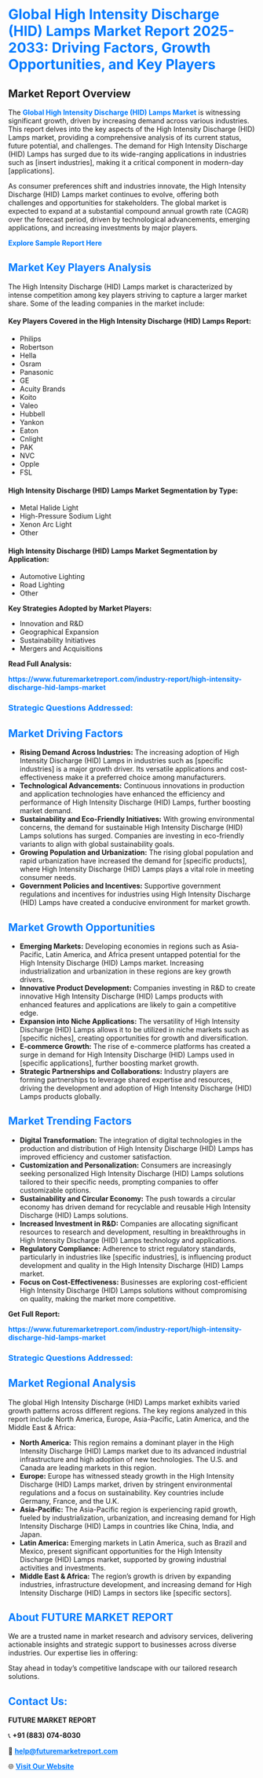 <h1 style="color: #007BFF;">Global High Intensity Discharge (HID) Lamps Market Report 2025-2033: Driving Factors, Growth Opportunities, and Key Players</h1>

<section id="overview">
<h2>Market Report Overview</h2>
<p>The <a href="https://www.futuremarketreport.com/industry-report/high-intensity-discharge-hid-lamps-market" style="color: #007BFF; text-decoration: none;"><strong>Global High Intensity Discharge (HID) Lamps Market</strong></a> is witnessing significant growth, driven by increasing demand across various industries. This report delves into the key aspects of the High Intensity Discharge (HID) Lamps market, providing a comprehensive analysis of its current status, future potential, and challenges. The demand for High Intensity Discharge (HID) Lamps has surged due to its wide-ranging applications in industries such as [insert industries], making it a critical component in modern-day [applications].</p>
<p>As consumer preferences shift and industries innovate, the High Intensity Discharge (HID) Lamps market continues to evolve, offering both challenges and opportunities for stakeholders. The global market is expected to expand at a substantial compound annual growth rate (CAGR) over the forecast period, driven by technological advancements, emerging applications, and increasing investments by major players.</p>
</section>

<section id="overview">
<p><a href="https://www.futuremarketreport.com/request-sample/reportId=75350" style="color: #007BFF; text-decoration: none;"><strong>Explore Sample Report Here</strong></a></p>
</section>

<section id="key-players">
<h2 style="color: #007BFF;">Market Key Players Analysis</h2>
<p>The High Intensity Discharge (HID) Lamps market is characterized by intense competition among key players striving to capture a larger market share. Some of the leading companies in the market include:</p>
<h4>Key Players Covered in the High Intensity Discharge (HID) Lamps Report:</h4>
<ul><li>Philips</li><li>Robertson</li><li>Hella</li><li>Osram</li><li>Panasonic</li><li>GE</li><li>Acuity Brands</li><li>Koito</li><li>Valeo</li><li>Hubbell</li><li>Yankon</li><li>Eaton</li><li>Cnlight</li><li>PAK</li><li>NVC</li><li>Opple</li><li>FSL</li></ul>
<h4>High Intensity Discharge (HID) Lamps Market Segmentation by Type:</h4>
<ul><li>Metal Halide Light</li><li>High-Pressure Sodium Light</li><li>Xenon Arc Light</li><li>Other</li></ul>

<h4>High Intensity Discharge (HID) Lamps Market Segmentation by Application:</h4>
<ul><li>Automotive Lighting</li><li>Road Lighting</li><li>Other</li></ul>
<p><strong>Key Strategies Adopted by Market Players:</strong></p>
<ul>
<li>Innovation and R&D</li>
<li>Geographical Expansion</li>
<li>Sustainability Initiatives</li>
<li>Mergers and Acquisitions</li>
</ul>
</section>

<section>
<p><strong>Read Full Analysis: </strong></p><a href="https://www.futuremarketreport.com/industry-report/high-intensity-discharge-hid-lamps-market" style="color: #007BFF; text-decoration: none;"><strong>https://www.futuremarketreport.com/industry-report/high-intensity-discharge-hid-lamps-market</strong></a>
<h3 style="color: #007BFF;">Strategic Questions Addressed:</h3>
</section>

<section id="driving-factors">
<h2 style="color: #007BFF;">Market Driving Factors</h2>
<ul>
<li><strong>Rising Demand Across Industries:</strong> The increasing adoption of High Intensity Discharge (HID) Lamps in industries such as [specific industries] is a major growth driver. Its versatile applications and cost-effectiveness make it a preferred choice among manufacturers.</li>
<li><strong>Technological Advancements:</strong> Continuous innovations in production and application technologies have enhanced the efficiency and performance of High Intensity Discharge (HID) Lamps, further boosting market demand.</li>
<li><strong>Sustainability and Eco-Friendly Initiatives:</strong> With growing environmental concerns, the demand for sustainable High Intensity Discharge (HID) Lamps solutions has surged. Companies are investing in eco-friendly variants to align with global sustainability goals.</li>
<li><strong>Growing Population and Urbanization:</strong> The rising global population and rapid urbanization have increased the demand for [specific products], where High Intensity Discharge (HID) Lamps plays a vital role in meeting consumer needs.</li>
<li><strong>Government Policies and Incentives:</strong> Supportive government regulations and incentives for industries using High Intensity Discharge (HID) Lamps have created a conducive environment for market growth.</li>
</ul>
</section>

<section id="growth-opportunities">
<h2 style="color: #007BFF;">Market Growth Opportunities</h2>
<ul>
<li><strong>Emerging Markets:</strong> Developing economies in regions such as Asia-Pacific, Latin America, and Africa present untapped potential for the High Intensity Discharge (HID) Lamps market. Increasing industrialization and urbanization in these regions are key growth drivers.</li>
<li><strong>Innovative Product Development:</strong> Companies investing in R&D to create innovative High Intensity Discharge (HID) Lamps products with enhanced features and applications are likely to gain a competitive edge.</li>
<li><strong>Expansion into Niche Applications:</strong> The versatility of High Intensity Discharge (HID) Lamps allows it to be utilized in niche markets such as [specific niches], creating opportunities for growth and diversification.</li>
<li><strong>E-commerce Growth:</strong> The rise of e-commerce platforms has created a surge in demand for High Intensity Discharge (HID) Lamps used in [specific applications], further boosting market growth.</li>
<li><strong>Strategic Partnerships and Collaborations:</strong> Industry players are forming partnerships to leverage shared expertise and resources, driving the development and adoption of High Intensity Discharge (HID) Lamps products globally.</li>
</ul>
</section>

<section id="trending-factors">
<h2 style="color: #007BFF;">Market Trending Factors</h2>
<ul>
<li><strong>Digital Transformation:</strong> The integration of digital technologies in the production and distribution of High Intensity Discharge (HID) Lamps has improved efficiency and customer satisfaction.</li>
<li><strong>Customization and Personalization:</strong> Consumers are increasingly seeking personalized High Intensity Discharge (HID) Lamps solutions tailored to their specific needs, prompting companies to offer customizable options.</li>
<li><strong>Sustainability and Circular Economy:</strong> The push towards a circular economy has driven demand for recyclable and reusable High Intensity Discharge (HID) Lamps solutions.</li>
<li><strong>Increased Investment in R&D:</strong> Companies are allocating significant resources to research and development, resulting in breakthroughs in High Intensity Discharge (HID) Lamps technology and applications.</li>
<li><strong>Regulatory Compliance:</strong> Adherence to strict regulatory standards, particularly in industries like [specific industries], is influencing product development and quality in the High Intensity Discharge (HID) Lamps market.</li>
<li><strong>Focus on Cost-Effectiveness:</strong> Businesses are exploring cost-efficient High Intensity Discharge (HID) Lamps solutions without compromising on quality, making the market more competitive.</li>
</ul>
</section>

<section>
<p><strong>Get Full Report: </strong></p><a href="https://www.futuremarketreport.com/industry-report/high-intensity-discharge-hid-lamps-market" style="color: #007BFF; text-decoration: none;"><strong>https://www.futuremarketreport.com/industry-report/high-intensity-discharge-hid-lamps-market</strong></a>
<h3 style="color: #007BFF;">Strategic Questions Addressed:</h3>
</section>


<section id="regional-analysis">
<h2 style="color: #007BFF;">Market Regional Analysis</h2>
<p>The global High Intensity Discharge (HID) Lamps market exhibits varied growth patterns across different regions. The key regions analyzed in this report include North America, Europe, Asia-Pacific, Latin America, and the Middle East & Africa:</p>
<ul>
<li><strong>North America:</strong> This region remains a dominant player in the High Intensity Discharge (HID) Lamps market due to its advanced industrial infrastructure and high adoption of new technologies. The U.S. and Canada are leading markets in this region.</li>
<li><strong>Europe:</strong> Europe has witnessed steady growth in the High Intensity Discharge (HID) Lamps market, driven by stringent environmental regulations and a focus on sustainability. Key countries include Germany, France, and the U.K.</li>
<li><strong>Asia-Pacific:</strong> The Asia-Pacific region is experiencing rapid growth, fueled by industrialization, urbanization, and increasing demand for High Intensity Discharge (HID) Lamps in countries like China, India, and Japan.</li>
<li><strong>Latin America:</strong> Emerging markets in Latin America, such as Brazil and Mexico, present significant opportunities for the High Intensity Discharge (HID) Lamps market, supported by growing industrial activities and investments.</li>
<li><strong>Middle East & Africa:</strong> The region’s growth is driven by expanding industries, infrastructure development, and increasing demand for High Intensity Discharge (HID) Lamps in sectors like [specific sectors].</li>
</ul>
</section>

<footer>
<h2 style="color: #007BFF;">About FUTURE MARKET REPORT</h2>
<p>We are a trusted name in market research and advisory services, delivering actionable insights and strategic support to businesses across diverse industries. Our expertise lies in offering:</p>

<p>Stay ahead in today’s competitive landscape with our tailored research solutions.</p>

<h2 style="color: #007BFF;">Contact Us:</h2>
<p><strong>FUTURE MARKET REPORT</strong></p>
<p>📞 <strong>+91 (883) 074-8030</strong></p>
<p>📧 <strong><a href="mailto:help@futuremarketreport.com" style="color: #007BFF;">help@futuremarketreport.com</a></strong></p>
<p>🌐 <strong><a href="https://www.futuremarketreport.com/" style="color: #007BFF;">Visit Our Website</a></strong></p>
</footer>